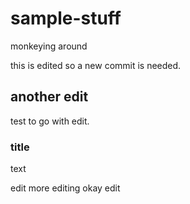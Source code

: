 # sample-stuff
monkeying around

this is edited so a new commit is needed.

## another edit
test to go with edit.

### title
text

edit
more editing
okay edit
